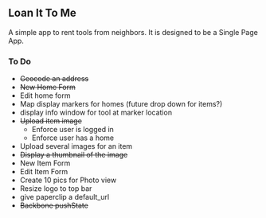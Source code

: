 ## Loan It To Me

A simple app to rent tools from neighbors.
It is designed to be a Single Page App.

### To Do
* ~~Geocode an address~~
* ~~New Home Form~~
* Edit home form
* Map display markers for homes (future drop down for items?)
* display info window for tool at marker location
* ~~Upload item image~~
  * Enforce user is logged in
  * Enforce user has a home
* Upload several images for an item
* ~~Display a thumbnail of the image~~
* New Item Form
* Edit Item Form
* Create 10 pics for Photo view
* Resize logo to top bar
* give paperclip a default_url
* ~~Backbone pushState~~

